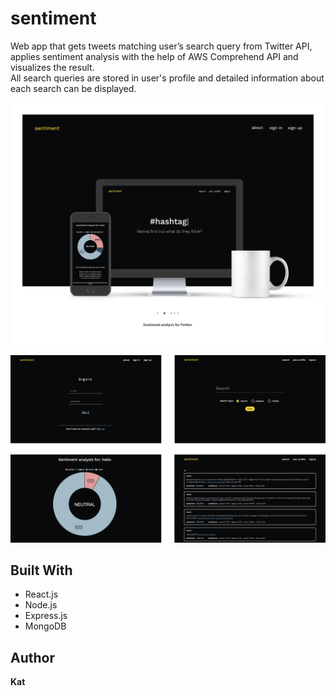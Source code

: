 # sentiment

Web app that gets tweets matching user’s search query from Twitter API, applies sentiment analysis with the help of AWS Comprehend API and visualizes the result.\
All search queries are stored in user's profile and detailed information about each search can be displayed.

![Landing page](/src/app/assets/images/sentiment.png?raw=true)

![Landing page](/src/app/assets/images/sentiment2.png?raw=true)

## Built With

-   React.js
-   Node.js
-   Express.js
-   MongoDB

## Author

**Kat**
